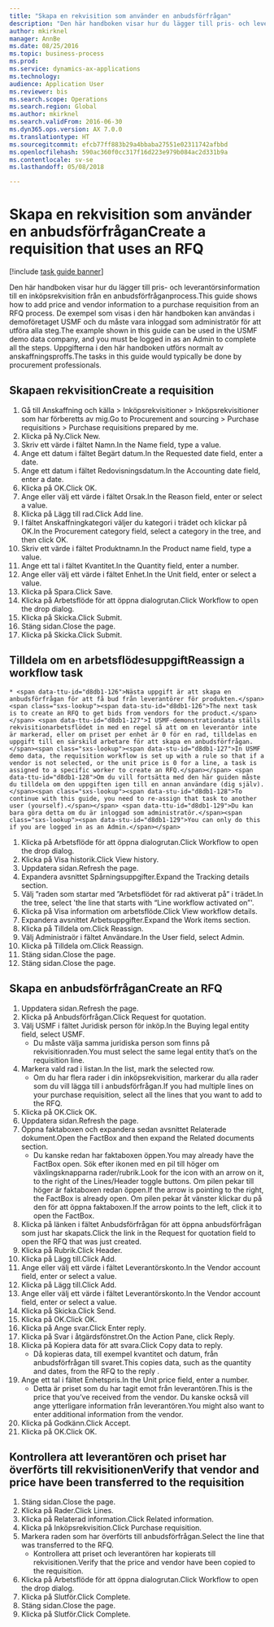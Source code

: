 ```yaml
--- 
title: "Skapa en rekvisition som använder en anbudsförfrågan"
description: "Den här handboken visar hur du lägger till pris- och leverantörsinformation till en inköpsrekvisition från en anbudsförfråganprocess."
author: mkirknel
manager: AnnBe
ms.date: 08/25/2016
ms.topic: business-process
ms.prod: 
ms.service: dynamics-ax-applications
ms.technology: 
audience: Application User
ms.reviewer: bis
ms.search.scope: Operations
ms.search.region: Global
ms.author: mkirknel
ms.search.validFrom: 2016-06-30
ms.dyn365.ops.version: AX 7.0.0
ms.translationtype: HT
ms.sourcegitcommit: efcb77ff883b29a4bbaba27551e02311742afbbd
ms.openlocfilehash: 590ac360f0cc317f16d223e979b084ac2d331b9a
ms.contentlocale: sv-se
ms.lasthandoff: 05/08/2018

---
```

# <a name="create-a-requisition-that-uses-an-rfq"></a><span data-ttu-id="d8db1-103">Skapa en rekvisition som använder en anbudsförfrågan</span><span class="sxs-lookup"><span data-stu-id="d8db1-103">Create a requisition that uses an RFQ</span></span>

[!include [task guide banner](../../includes/task-guide-banner.md)]

<span data-ttu-id="d8db1-104">Den här handboken visar hur du lägger till pris- och leverantörsinformation till en inköpsrekvisition från en anbudsförfråganprocess.</span><span class="sxs-lookup"><span data-stu-id="d8db1-104">This guide shows how to add price and vendor information to a purchase requisition from an RFQ process.</span></span> <span data-ttu-id="d8db1-105">De exempel som visas i den här handboken kan användas i demoföretaget USMF och du måste vara inloggad som administratör för att utföra alla steg.</span><span class="sxs-lookup"><span data-stu-id="d8db1-105">The example shown in this guide can be used in the USMF demo data company, and you must be logged in as an Admin to complete all the steps.</span></span> <span data-ttu-id="d8db1-106">Uppgifterna i den här handboken utförs normalt av anskaffningsproffs.</span><span class="sxs-lookup"><span data-stu-id="d8db1-106">The tasks in this guide would typically be done by procurement professionals.</span></span>


## <a name="create-a-requisition"></a><span data-ttu-id="d8db1-107">Skapaen rekvisition</span><span class="sxs-lookup"><span data-stu-id="d8db1-107">Create a requisition</span></span>
1. <span data-ttu-id="d8db1-108">Gå till Anskaffning och källa > Inköpsrekvisitioner > Inköpsrekvisitioner som har förberetts av mig.</span><span class="sxs-lookup"><span data-stu-id="d8db1-108">Go to Procurement and sourcing > Purchase requisitions > Purchase requisitions prepared by me.</span></span>
2. <span data-ttu-id="d8db1-109">Klicka på Ny.</span><span class="sxs-lookup"><span data-stu-id="d8db1-109">Click New.</span></span>
3. <span data-ttu-id="d8db1-110">Skriv ett värde i fältet Namn.</span><span class="sxs-lookup"><span data-stu-id="d8db1-110">In the Name field, type a value.</span></span>
4. <span data-ttu-id="d8db1-111">Ange ett datum i fältet Begärt datum.</span><span class="sxs-lookup"><span data-stu-id="d8db1-111">In the Requested date field, enter a date.</span></span>
5. <span data-ttu-id="d8db1-112">Ange ett datum i fältet Redovisningsdatum.</span><span class="sxs-lookup"><span data-stu-id="d8db1-112">In the Accounting date field, enter a date.</span></span>
6. <span data-ttu-id="d8db1-113">Klicka på OK.</span><span class="sxs-lookup"><span data-stu-id="d8db1-113">Click OK.</span></span>
7. <span data-ttu-id="d8db1-114">Ange eller välj ett värde i fältet Orsak.</span><span class="sxs-lookup"><span data-stu-id="d8db1-114">In the Reason field, enter or select a value.</span></span>
8. <span data-ttu-id="d8db1-115">Klicka på Lägg till rad.</span><span class="sxs-lookup"><span data-stu-id="d8db1-115">Click Add line.</span></span>
9. <span data-ttu-id="d8db1-116">I fältet Anskaffningkategori väljer du kategori i trädet och klickar på OK.</span><span class="sxs-lookup"><span data-stu-id="d8db1-116">In the Procurement category field, select a category in the tree, and then click OK.</span></span>
10. <span data-ttu-id="d8db1-117">Skriv ett värde i fältet Produktnamn.</span><span class="sxs-lookup"><span data-stu-id="d8db1-117">In the Product name field, type a value.</span></span>
11. <span data-ttu-id="d8db1-118">Ange ett tal i fältet Kvantitet.</span><span class="sxs-lookup"><span data-stu-id="d8db1-118">In the Quantity field, enter a number.</span></span>
12. <span data-ttu-id="d8db1-119">Ange eller välj ett värde i fältet Enhet.</span><span class="sxs-lookup"><span data-stu-id="d8db1-119">In the Unit field, enter or select a value.</span></span>
13. <span data-ttu-id="d8db1-120">Klicka på Spara.</span><span class="sxs-lookup"><span data-stu-id="d8db1-120">Click Save.</span></span>
14. <span data-ttu-id="d8db1-121">Klicka på Arbetsflöde för att öppna dialogrutan.</span><span class="sxs-lookup"><span data-stu-id="d8db1-121">Click Workflow to open the drop dialog.</span></span>
15. <span data-ttu-id="d8db1-122">Klicka på Skicka.</span><span class="sxs-lookup"><span data-stu-id="d8db1-122">Click Submit.</span></span>
16. <span data-ttu-id="d8db1-123">Stäng sidan.</span><span class="sxs-lookup"><span data-stu-id="d8db1-123">Close the page.</span></span>
17. <span data-ttu-id="d8db1-124">Klicka på Skicka.</span><span class="sxs-lookup"><span data-stu-id="d8db1-124">Click Submit.</span></span>

## <a name="reassign-a-workflow-task"></a><span data-ttu-id="d8db1-125">Tilldela om en arbetsflödesuppgift</span><span class="sxs-lookup"><span data-stu-id="d8db1-125">Reassign a workflow task</span></span>
    * <span data-ttu-id="d8db1-126">Nästa uppgift är att skapa en anbudsförfrågan för att få bud från leverantörer för produkten.</span><span class="sxs-lookup"><span data-stu-id="d8db1-126">The next task is to create an RFQ to get bids from vendors for the product.</span></span> <span data-ttu-id="d8db1-127">I USMF-demonstrationdata ställs rekvisitionarbetsflödet in med en regel så att om en leverantör inte är markerad, eller om priset per enhet är 0 för en rad, tilldelas en uppgift till en särskild arbetare för att skapa en anbudsförfrågan.</span><span class="sxs-lookup"><span data-stu-id="d8db1-127">In USMF demo data, the requisition workflow is set up with a rule so that if a vendor is not selected, or the unit price is 0 for a line, a task is assigned to a specific worker to create an RFQ.</span></span> <span data-ttu-id="d8db1-128">Om du vill fortsätta med den här guiden måste du tilldela om den uppgiften igen till en annan användare (dig själv).</span><span class="sxs-lookup"><span data-stu-id="d8db1-128">To continue with this guide, you need to re-assign that task to another user (yourself).</span></span> <span data-ttu-id="d8db1-129">Du kan bara göra detta om du är inloggad som administratör.</span><span class="sxs-lookup"><span data-stu-id="d8db1-129">You can only do this if you are logged in as an Admin.</span></span>  
1. <span data-ttu-id="d8db1-130">Klicka på Arbetsflöde för att öppna dialogrutan.</span><span class="sxs-lookup"><span data-stu-id="d8db1-130">Click Workflow to open the drop dialog.</span></span>
2. <span data-ttu-id="d8db1-131">Klicka på Visa historik.</span><span class="sxs-lookup"><span data-stu-id="d8db1-131">Click View history.</span></span>
3. <span data-ttu-id="d8db1-132">Uppdatera sidan.</span><span class="sxs-lookup"><span data-stu-id="d8db1-132">Refresh the page.</span></span>
4. <span data-ttu-id="d8db1-133">Expandera avsnittet Spårningsuppgifter.</span><span class="sxs-lookup"><span data-stu-id="d8db1-133">Expand the Tracking details section.</span></span>
5. <span data-ttu-id="d8db1-134">Välj ”raden som startar med ”Arbetsflödet för rad aktiverat på” i trädet.</span><span class="sxs-lookup"><span data-stu-id="d8db1-134">In the tree, select 'the line that starts with “Line workflow activated on”'.</span></span>
6. <span data-ttu-id="d8db1-135">Klicka på Visa information om arbetsflöde.</span><span class="sxs-lookup"><span data-stu-id="d8db1-135">Click View workflow details.</span></span>
7. <span data-ttu-id="d8db1-136">Expandera avsnittet Arbetsuppgifter.</span><span class="sxs-lookup"><span data-stu-id="d8db1-136">Expand the Work items section.</span></span>
8. <span data-ttu-id="d8db1-137">Klicka på Tilldela om.</span><span class="sxs-lookup"><span data-stu-id="d8db1-137">Click Reassign.</span></span>
9. <span data-ttu-id="d8db1-138">Välj Administraör i fältet Användare.</span><span class="sxs-lookup"><span data-stu-id="d8db1-138">In the User field, select Admin.</span></span>
10. <span data-ttu-id="d8db1-139">Klicka på Tilldela om.</span><span class="sxs-lookup"><span data-stu-id="d8db1-139">Click Reassign.</span></span>
11. <span data-ttu-id="d8db1-140">Stäng sidan.</span><span class="sxs-lookup"><span data-stu-id="d8db1-140">Close the page.</span></span>
12. <span data-ttu-id="d8db1-141">Stäng sidan.</span><span class="sxs-lookup"><span data-stu-id="d8db1-141">Close the page.</span></span>

## <a name="create-an-rfq"></a><span data-ttu-id="d8db1-142">Skapa en anbudsförfrågan</span><span class="sxs-lookup"><span data-stu-id="d8db1-142">Create an RFQ</span></span>
1. <span data-ttu-id="d8db1-143">Uppdatera sidan.</span><span class="sxs-lookup"><span data-stu-id="d8db1-143">Refresh the page.</span></span>
2. <span data-ttu-id="d8db1-144">Klicka på Anbudsförfrågan.</span><span class="sxs-lookup"><span data-stu-id="d8db1-144">Click Request for quotation.</span></span>
3. <span data-ttu-id="d8db1-145">Välj USMF i fältet Juridisk person för inköp.</span><span class="sxs-lookup"><span data-stu-id="d8db1-145">In the Buying legal entity field, select USMF.</span></span>
    * <span data-ttu-id="d8db1-146">Du måste välja samma juridiska person som finns på rekvisitionraden.</span><span class="sxs-lookup"><span data-stu-id="d8db1-146">You must select the same legal entity that’s on the requisition line.</span></span>  
4. <span data-ttu-id="d8db1-147">Markera vald rad i listan.</span><span class="sxs-lookup"><span data-stu-id="d8db1-147">In the list, mark the selected row.</span></span>
    * <span data-ttu-id="d8db1-148">Om du har flera rader i din inköpsrekvisition, markerar du alla rader som du vill lägga till i anbudsförfrågan.</span><span class="sxs-lookup"><span data-stu-id="d8db1-148">If you had multiple lines on your purchase requisition, select all the lines that you want to add to the RFQ.</span></span>  
5. <span data-ttu-id="d8db1-149">Klicka på OK.</span><span class="sxs-lookup"><span data-stu-id="d8db1-149">Click OK.</span></span>
6. <span data-ttu-id="d8db1-150">Uppdatera sidan.</span><span class="sxs-lookup"><span data-stu-id="d8db1-150">Refresh the page.</span></span>
7. <span data-ttu-id="d8db1-151">Öppna faktaboxen och expandera sedan avsnittet Relaterade dokument.</span><span class="sxs-lookup"><span data-stu-id="d8db1-151">Open the FactBox and then expand the Related documents section.</span></span>
    * <span data-ttu-id="d8db1-152">Du kanske redan har faktaboxen öppen.</span><span class="sxs-lookup"><span data-stu-id="d8db1-152">You may already have the FactBox open.</span></span> <span data-ttu-id="d8db1-153">Sök efter ikonen med en pil till höger om växlingsknapparna rader/rubrik.</span><span class="sxs-lookup"><span data-stu-id="d8db1-153">Look for the icon with an arrow on it, to the right of the Lines/Header toggle buttons.</span></span> <span data-ttu-id="d8db1-154">Om pilen pekar till höger är faktaboxen redan öppen.</span><span class="sxs-lookup"><span data-stu-id="d8db1-154">If the arrow is pointing to the right, the FactBox is already open.</span></span> <span data-ttu-id="d8db1-155">Om pilen pekar åt vänster klickar du på den för att öppna faktaboxen.</span><span class="sxs-lookup"><span data-stu-id="d8db1-155">If the arrow points to the left, click it to open the FactBox.</span></span>  
8. <span data-ttu-id="d8db1-156">Klicka på länken i fältet Anbudsförfrågan för att öppna anbudsförfrågan som just har skapats.</span><span class="sxs-lookup"><span data-stu-id="d8db1-156">Click the link in the Request for quotation field to open the RFQ that was just created.</span></span>
9. <span data-ttu-id="d8db1-157">Klicka på Rubrik.</span><span class="sxs-lookup"><span data-stu-id="d8db1-157">Click Header.</span></span>
10. <span data-ttu-id="d8db1-158">Klicka på Lägg till.</span><span class="sxs-lookup"><span data-stu-id="d8db1-158">Click Add.</span></span>
11. <span data-ttu-id="d8db1-159">Ange eller välj ett värde i fältet Leverantörskonto.</span><span class="sxs-lookup"><span data-stu-id="d8db1-159">In the Vendor account field, enter or select a value.</span></span>
12. <span data-ttu-id="d8db1-160">Klicka på Lägg till.</span><span class="sxs-lookup"><span data-stu-id="d8db1-160">Click Add.</span></span>
13. <span data-ttu-id="d8db1-161">Ange eller välj ett värde i fältet Leverantörskonto.</span><span class="sxs-lookup"><span data-stu-id="d8db1-161">In the Vendor account field, enter or select a value.</span></span>
14. <span data-ttu-id="d8db1-162">Klicka på Skicka.</span><span class="sxs-lookup"><span data-stu-id="d8db1-162">Click Send.</span></span>
15. <span data-ttu-id="d8db1-163">Klicka på OK.</span><span class="sxs-lookup"><span data-stu-id="d8db1-163">Click OK.</span></span>
16. <span data-ttu-id="d8db1-164">Klicka på Ange svar.</span><span class="sxs-lookup"><span data-stu-id="d8db1-164">Click Enter reply.</span></span>
17. <span data-ttu-id="d8db1-165">Klicka på Svar i åtgärdsfönstret.</span><span class="sxs-lookup"><span data-stu-id="d8db1-165">On the Action Pane, click Reply.</span></span>
18. <span data-ttu-id="d8db1-166">Klicka på Kopiera data för att svara.</span><span class="sxs-lookup"><span data-stu-id="d8db1-166">Click Copy data to reply.</span></span>
    * <span data-ttu-id="d8db1-167">Då kopieras data, till exempel kvantitet och datum, från anbudsförfrågan till svaret.</span><span class="sxs-lookup"><span data-stu-id="d8db1-167">This copies data, such as the quantity and dates, from the RFQ to the reply .</span></span>  
19. <span data-ttu-id="d8db1-168">Ange ett tal i fältet Enhetspris.</span><span class="sxs-lookup"><span data-stu-id="d8db1-168">In the Unit price field, enter a number.</span></span>
    * <span data-ttu-id="d8db1-169">Detta är priset som du har tagit emot från leverantören.</span><span class="sxs-lookup"><span data-stu-id="d8db1-169">This is the price that you’ve received from the vendor.</span></span> <span data-ttu-id="d8db1-170">Du kanske också vill ange ytterligare information från leverantören.</span><span class="sxs-lookup"><span data-stu-id="d8db1-170">You might also want to enter additional information from the vendor.</span></span>  
20. <span data-ttu-id="d8db1-171">Klicka på Godkänn.</span><span class="sxs-lookup"><span data-stu-id="d8db1-171">Click Accept.</span></span>
21. <span data-ttu-id="d8db1-172">Klicka på OK.</span><span class="sxs-lookup"><span data-stu-id="d8db1-172">Click OK.</span></span>

## <a name="verify-that-vendor-and-price-have-been-transferred-to-the-requisition"></a><span data-ttu-id="d8db1-173">Kontrollera att leverantören och priset har överförts till rekvisitionen</span><span class="sxs-lookup"><span data-stu-id="d8db1-173">Verify that vendor and price have been transferred to the requisition</span></span>
1. <span data-ttu-id="d8db1-174">Stäng sidan.</span><span class="sxs-lookup"><span data-stu-id="d8db1-174">Close the page.</span></span>
2. <span data-ttu-id="d8db1-175">Klicka på Rader.</span><span class="sxs-lookup"><span data-stu-id="d8db1-175">Click Lines.</span></span>
3. <span data-ttu-id="d8db1-176">Klicka på Relaterad information.</span><span class="sxs-lookup"><span data-stu-id="d8db1-176">Click Related information.</span></span>
4. <span data-ttu-id="d8db1-177">Klicka på Inköpsrekvisition.</span><span class="sxs-lookup"><span data-stu-id="d8db1-177">Click Purchase requisition.</span></span>
5. <span data-ttu-id="d8db1-178">Markera raden som har överförts till anbudsförfrågan.</span><span class="sxs-lookup"><span data-stu-id="d8db1-178">Select the line that was transferred to the RFQ.</span></span>
    * <span data-ttu-id="d8db1-179">Kontrollera att priset och leverantören har kopierats till rekvisitionen.</span><span class="sxs-lookup"><span data-stu-id="d8db1-179">Verify that the price and vendor have been copied to the requisition.</span></span>  
6. <span data-ttu-id="d8db1-180">Klicka på Arbetsflöde för att öppna dialogrutan.</span><span class="sxs-lookup"><span data-stu-id="d8db1-180">Click Workflow to open the drop dialog.</span></span>
7. <span data-ttu-id="d8db1-181">Klicka på Slutför.</span><span class="sxs-lookup"><span data-stu-id="d8db1-181">Click Complete.</span></span>
8. <span data-ttu-id="d8db1-182">Stäng sidan.</span><span class="sxs-lookup"><span data-stu-id="d8db1-182">Close the page.</span></span>
9. <span data-ttu-id="d8db1-183">Klicka på Slutför.</span><span class="sxs-lookup"><span data-stu-id="d8db1-183">Click Complete.</span></span>


